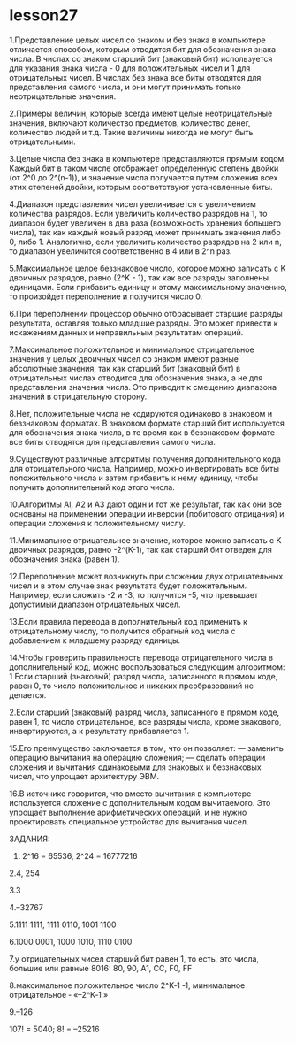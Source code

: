 # lesson27

  1.Представление целых чисел со знаком и без знака в компьютере отличается способом, которым отводится бит для обозначения знака числа. В числах со знаком старший бит (знаковый бит) используется для указания знака числа - 0 для положительных чисел и 1 для отрицательных чисел. В числах без знака все биты отводятся для представления самого числа, и они могут принимать только неотрицательные значения.
  
  2.Примеры величин, которые всегда имеют целые неотрицательные значения, включают количество предметов, количество денег, количество людей и т.д. Такие величины никогда не могут быть отрицательными.
  
  3.Целые числа без знака в компьютере представляются прямым кодом. Каждый бит в таком числе отображает определенную степень двойки (от 2^0 до 2^(n-1)), и значение числа получается путем сложения всех этих степеней двойки, которым соответствуют установленные биты.
  
  4.Диапазон представления чисел увеличивается с увеличением количества разрядов. Если увеличить количество разрядов на 1, то диапазон будет увеличен в два раза (возможность хранения большего числа), так как каждый новый разряд может принимать значения либо 0, либо 1. Аналогично, если увеличить количество разрядов на 2 или n, то диапазон увеличится соответственно в 4 или в 2^n раз.
  
  5.Максимальное целое беззнаковое число, которое можно записать с K двоичных разрядов, равно (2^K - 1), так как все разряды заполнены единицами. Если прибавить единицу к этому максимальному значению, то произойдет переполнение и получится число 0.
  
  6.При переполнении процессор обычно отбрасывает старшие разряды результата, оставляя только младшие разряды. Это может привести к искажениям данных и неправильным результатам операций.
  
  7.Максимальное положительное и минимальное отрицательное значения у целых двоичных чисел со знаком имеют разные абсолютные значения, так как старший бит (знаковый бит) в отрицательных числах отводится для обозначения знака, а не для представления значения числа. Это приводит к смещению диапазона значений в отрицательную сторону.
  
  8.Нет, положительные числа не кодируются одинаково в знаковом и беззнаковом форматах. В знаковом формате старший бит используется для обозначения знака числа, в то время как в беззнаковом формате все биты отводятся для представления самого числа.
  
  9.Существуют различные алгоритмы получения дополнительного кода для отрицательного числа. Например, можно инвертировать все биты положительного числа и затем прибавить к нему единицу, чтобы получить дополнительный код этого числа.
  
  10.Алгоритмы Al, A2 и A3 дают один и тот же результат, так как они все основаны на применении операции инверсии (побитового отрицания) и операции сложения к положительному числу.
  
  11.Минимальное отрицательное значение, которое можно записать с K двоичных разрядов, равно -2^(K-1), так как старший бит отведен для обозначения знака (равен 1).
  
  12.Переполнение может возникнуть при сложении двух отрицательных чисел и в этом случае знак результата будет положительным. Например, если сложить -2 и -3, то получится -5, что превышает допустимый диапазон отрицательных чисел.
  
  13.Если правила перевода в дополнительный код применить к отрицательному числу, то получится обратный код числа с добавлением к младшему разряду единицы.
  
  14.Чтобы проверить правильность перевода отрицательного числа в дополнительный код, можно воспользоваться следующим алгоритмом: 1 Если старший (знаковый) разряд числа, записанного в прямом коде, равен 0, то число положительное и никаких преобразований не делается.
  
  2.Если старший (знаковый) разряд числа, записанного в прямом коде, равен 1, то число отрицательное, все разряды числа, кроме знакового, инвертируются, а к результату прибавляется 1.
  
  15.Его преимущество заключается в том, что он позволяет: — заменить операцию вычитания на операцию сложения; — сделать операции сложения и вычитания одинаковыми для знаковых и беззнаковых чисел, что упрощает архитектуру ЭВМ.
  
  16.В источнике говорится, что вместо вычитания в компьютере используется сложение с дополнительным кодом вычитаемого. Это упрощает выполнение арифметических операций, и не нужно проектировать специальное устройство для вычитания чисел.

   ЗАДАНИЯ:
  1. 2^16 = 65536, 2^24 = 16777216

  2.4, 254
  
  3.3
  
  4.–32767
  
  5.1111 1111, 1111 0110, 1001 1100
  
  6.1000 0001, 1000 1010, 1110 0100
  
  7.у отрицательных чисел старший бит равен 1, то есть, это числа, большие или равные 8016: 80, 90, A1, CC, F0, FF
  
  8.максимальное положительное число 2^K‐1 ‐1, минимальное отрицательное ‐ «–2^K‐1 »
  
  9.–126
  
  
  107! = 5040; 8! = –25216
